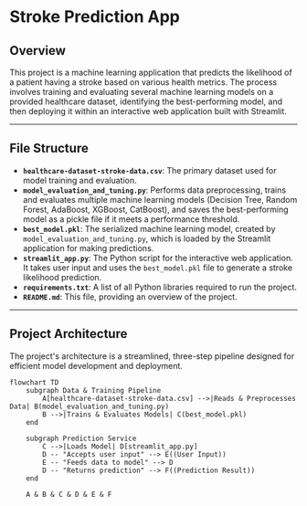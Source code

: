# Stroke Prediction App

## Overview
This project is a machine learning application that predicts the likelihood of a patient having a stroke based on various health metrics. The process involves training and evaluating several machine learning models on a provided healthcare dataset, identifying the best-performing model, and then deploying it within an interactive web application built with Streamlit.

---

## File Structure
- **`healthcare-dataset-stroke-data.csv`**: The primary dataset used for model training and evaluation.  
- **`model_evaluation_and_tuning.py`**: Performs data preprocessing, trains and evaluates multiple machine learning models (Decision Tree, Random Forest, AdaBoost, XGBoost, CatBoost), and saves the best-performing model as a pickle file if it meets a performance threshold.  
- **`best_model.pkl`**: The serialized machine learning model, created by `model_evaluation_and_tuning.py`, which is loaded by the Streamlit application for making predictions.  
- **`streamlit_app.py`**: The Python script for the interactive web application. It takes user input and uses the `best_model.pkl` file to generate a stroke likelihood prediction.  
- **`requirements.txt`**: A list of all Python libraries required to run the project.  
- **`README.md`**: This file, providing an overview of the project.

---

## Project Architecture
The project's architecture is a streamlined, three-step pipeline designed for efficient model development and deployment.

```mermaid
flowchart TD
    subgraph Data & Training Pipeline
        A[healthcare-dataset-stroke-data.csv] -->|Reads & Preprocesses Data| B(model_evaluation_and_tuning.py)
        B -->|Trains & Evaluates Models| C(best_model.pkl)
    end
    
    subgraph Prediction Service
        C -->|Loads Model| D[streamlit_app.py]
        D -- "Accepts user input" --> E((User Input))
        E -- "Feeds data to model" --> D
        D -- "Returns prediction" --> F((Prediction Result))
    end
    
    A & B & C & D & E & F

